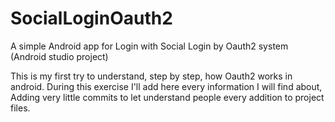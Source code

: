 # SocialLoginOauth2
A simple Android app for Login with Social Login by Oauth2 system (Android studio project)

This is my first try to understand, step by step, how Oauth2 works in android.
During this exercise I'll add here every information I will find about,
Adding very little commits to let understand people every addition to project files.
